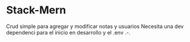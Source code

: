 # Stack-Mern
Crud simple para agregar y modificar notas y usuarios
Necesita una dev dependenci para el inicio en desarrollo y el .env .-.
